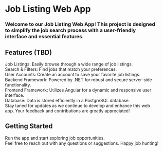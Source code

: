 # Job Listing Web App  
### Welcome to our Job Listing Web App! This project is designed to simplify the job search process with a user-friendly interface and essential features.  
  
## Features (TBD)  
Job Listings: Easily browse through a wide range of job listings.  
Search & Filters: Find jobs that match your preferences.  
User Accounts: Create an account to save your favorite job listings.  
Backend Framework: Powered by .NET for robust and secure server-side functionality.  
Frontend Framework: Utilizes Angular for a dynamic and responsive user interface.  
Database: Data is stored efficiently in a PostgreSQL database.  
Stay tuned for updates as we continue to develop and enhance this web app. Your feedback and contributions are greatly appreciated!  
  
## Getting Started  
Run the app and start exploring job opportunities.  
Feel free to reach out with any questions or suggestions. Happy job hunting!  
